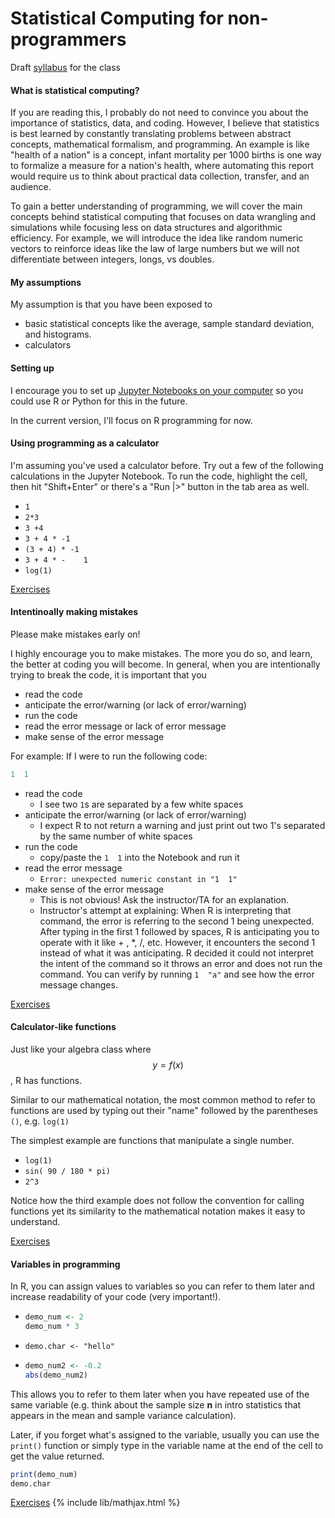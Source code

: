 # Statistical Computing for non-programmers

Draft [syllabus](syllabus.md) for the class

#### What is statistical computing?
If you are reading this, I probably do not need to convince you about the
importance of statistics, data, and coding. However, I believe
that statistics is best learned by constantly translating problems
between abstract concepts, mathematical formalism, and programming.
An example is like "health of a nation" is a concept, infant mortality
per 1000 births is one way to formalize a measure for a nation's health,
where automating this report would require us to think about practical
data collection, transfer, and an audience.

To gain a better understanding of programming, we will cover the main
concepts behind statistical computing that focuses on data wrangling and
simulations while focusing less on data structures and algorithmic efficiency.
For example, we will introduce the idea like random numeric vectors to reinforce
ideas like the law of large numbers but we will not differentiate between
integers, longs, vs doubles.

#### My assumptions
My assumption is that you have been exposed to
- basic statistical concepts like the average, sample standard deviation,
  and histograms.
- calculators

#### Setting up
I encourage you to set up [Jupyter Notebooks on your computer](../../setup/conda_and_navigator_setup.md)
so you could use R or Python for this in the future.

In the current version, I'll focus on R programming for now.

#### Using programming as a calculator
I'm assuming you've used a calculator before. Try out a few of the following
calculations in the Jupyter Notebook. To run the code, highlight the cell,
then hit "Shift+Enter" or there's a "Run |>" button in the tab area as well.
- `1`
- `2*3`
- `3 +4`
- `3 + 4 * -1`
- `(3 + 4) * -1`
- `3 + 4 * -    1`
- `log(1)`

[Exercises](exercises/r_calculators.md)

#### Intentinoally making mistakes
Please make mistakes early on!

I highly encourage you to make mistakes. The more you do so, and learn,
the better at coding you will become. In general, when you are intentionally
trying to break the code, it is important that you
- read the code
- anticipate the error/warning (or lack of error/warning)
- run the code
- read the error message or lack of error message
- make sense of the error message

For example:
If I were to run the following code:

```r
1  1
```

- read the code
    - I see two `1`s are separated by a few white spaces
- anticipate the error/warning (or lack of error/warning)
    - I expect R to not return a warning and just print out two 1's separated by the same number of white spaces
- run the code
    - copy/paste the `1  1` into the Notebook and run it
- read the error message
    - `Error: unexpected numeric constant in "1  1"`
- make sense of the error message
    - This is not obvious! Ask the instructor/TA for an explanation.
    - Instructor's attempt at explaining:
        When R is interpreting that command, the error is referring to the second 1  being unexpected. After typing in the first 1 followed by spaces, R is anticipating you to operate with it like + , *, /, etc. However, it encounters the second 1 instead of what it was anticipating. R decided it could not interpret the intent of the command so it throws an error and does not run the command. You can verify by running `1  "a"` and see how the error message changes.

[Exercises](exercises/r_make_mistakes.md)

#### Calculator-like functions
Just like your algebra class where $$y=f(x)$$, R has functions.

Similar to our mathematical notation, the most common method
to refer to functions are used by typing out their "name" followed
by the parentheses `()`, e.g. `log(1)`

The simplest example are functions that manipulate a single number. 
- `log(1)`
- `sin( 90 / 180 * pi)`
- `2^3`

Notice how the third example does not follow the convention for calling functions
yet its similarity to the mathematical notation makes it easy to understand. 

[Exercises](exercises/r_calc_functions.md)

#### Variables in programming
In R, you can assign values to variables so you can refer to them later and increase readability of your code
(very important!).

- ```r
  demo_num <- 2
  demo_num * 3
  ```
- `demo.char <- "hello"`
- ```r
  demo_num2 <- -0.2
  abs(demo_num2)
  ```

This allows you to refer to them later when you have repeated use of the same variable (e.g. think about the sample size **n** in intro statistics that appears in the mean and sample variance calculation).

Later, if you forget what's assigned to the variable, usually you can use the `print()` function or simply type in the variable name at the end of the cell to get the value returned.

```r
print(demo_num)
demo.char
```

[Exercises](exercises/r_variables.md)
{% include lib/mathjax.html %}

